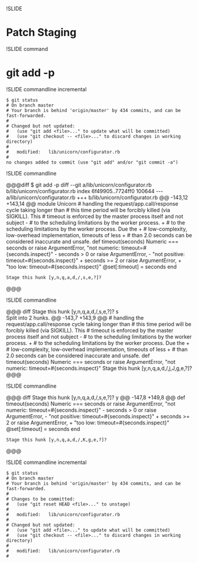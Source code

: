 !SLIDE

# Patch Staging #

!SLIDE command

# git add -p #

!SLIDE commandline incremental

	$ git status
	# On branch master
	# Your branch is behind 'origin/master' by 434 commits, and can be fast-forwarded.
	#
	# Changed but not updated:
	#   (use "git add <file>..." to update what will be committed)
	#   (use "git checkout -- <file>..." to discard changes in working directory)
	#
	#	modified:   lib/unicorn/configurator.rb
	#
	no changes added to commit (use "git add" and/or "git commit -a")

!SLIDE commandline

@@@diff
	$ git add -p
	diff --git a/lib/unicorn/configurator.rb b/lib/unicorn/configurator.rb
	index 6f49905..7724ff0 100644
	--- a/lib/unicorn/configurator.rb
	+++ b/lib/unicorn/configurator.rb
	@@ -143,12 +143,14 @@ module Unicorn
	     # handling the request/app.call/response cycle taking longer than
	     # this time period will be forcibly killed (via SIGKILL).  This
	     # timeout is enforced by the master process itself and not subject
	-    # to the scheduling limitations by the worker process.
	+    # to the scheduling limitations by the worker process.  Due the
	+    # low-complexity, low-overhead implementation, timeouts of less
	+    # than 2.0 seconds can be considered inaccurate and unsafe.
	     def timeout(seconds)
	       Numeric === seconds or raise ArgumentError,
	                                   "not numeric: timeout=#{seconds.inspect}"
	-      seconds > 0 or raise ArgumentError,
	-                                  "not positive: timeout=#{seconds.inspect}"
	+      seconds >= 2 or raise ArgumentError,
	+                                  "too low: timeout=#{seconds.inspect}"
	       @set[:timeout] = seconds
	     end

	Stage this hunk [y,n,q,a,d,/,s,e,?]?
@@@

!SLIDE commandline

@@@ diff
	Stage this hunk [y,n,q,a,d,/,s,e,?]? s        
	Split into 2 hunks.
	@@ -143,7 +143,9 @@
	     # handling the request/app.call/response cycle taking longer than
	     # this time period will be forcibly killed (via SIGKILL).  This
	     # timeout is enforced by the master process itself and not subject
	-    # to the scheduling limitations by the worker process.
	+    # to the scheduling limitations by the worker process.  Due the
	+    # low-complexity, low-overhead implementation, timeouts of less
	+    # than 2.0 seconds can be considered inaccurate and unsafe.
	     def timeout(seconds)
	       Numeric === seconds or raise ArgumentError,
	                                   "not numeric: timeout=#{seconds.inspect}"
	Stage this hunk [y,n,q,a,d,/,j,J,g,e,?]? 
@@@

!SLIDE commandline

@@@ diff
	Stage this hunk [y,n,q,a,d,/,s,e,?]? y
	@@ -147,8 +149,8 @@
	     def timeout(seconds)
	       Numeric === seconds or raise ArgumentError,
	                                   "not numeric: timeout=#{seconds.inspect}"
	-      seconds > 0 or raise ArgumentError,
	-                                  "not positive: timeout=#{seconds.inspect}"
	+      seconds >= 2 or raise ArgumentError,
	+                                  "too low: timeout=#{seconds.inspect}"
	       @set[:timeout] = seconds
	     end
 
	Stage this hunk [y,n,q,a,d,/,K,g,e,?]? 
@@@

!SLIDE commandline incremental

	$ git status
	# On branch master
	# Your branch is behind 'origin/master' by 434 commits, and can be fast-forwarded.
	#
	# Changes to be committed:
	#   (use "git reset HEAD <file>..." to unstage)
	#
	#	modified:   lib/unicorn/configurator.rb
	#
	# Changed but not updated:
	#   (use "git add <file>..." to update what will be committed)
	#   (use "git checkout -- <file>..." to discard changes in working directory)
	#
	#	modified:   lib/unicorn/configurator.rb
	#

